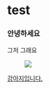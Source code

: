 # test

### 안녕하세요

그저 그래요

<figure>
    <img src="https://t1.daumcdn.net/cfile/tistory/24283C3858F778CA2E">
</figure>

[강아지입니다.](https://t1.daumcdn.net/cfile/tistory/24283C3858F778CA2E)
